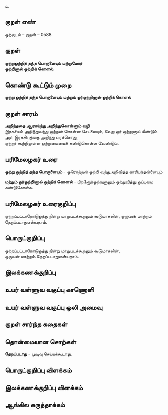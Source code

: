 உ

## குறள் எண் 

ஒற்றாடல் – குறள் – 0588  

## குறள் 

**ஒற்றுஒற்றித் தந்த பொருளையும் மற்றுமோர்  
ஒற்றினால் ஒற்றிக் கொளல்.**  

## கொண்டு கூட்டும் முறை

**ஒற்று ஒற்றித் தந்த பொருளையும் மற்றும் ஓர்ஒற்றினால் ஒற்றிக் கொளல்** 

## குறள் சாரம் 

**அறிந்ததை ஆராய்ந்து அறிந்துகொள்ளும் வழி**  
இரகசியம் அறிந்துவந்து ஒற்றன் சொன்ன செயலையும், வேறு ஓர் ஒற்றனால் மீண்டும் அவ் இரகசியத்தை அறிந்து வரச்செய்து,  
ஒற்றர் கூற்றிலுள்ள ஒற்றுமையைக் கண்டுகொள்ள வேண்டும்.  

## பரிமேலழகர் உரை

**ஒற்று ஒற்றித் தந்த பொருளையும்** - ஒரொற்றன் ஒற்றி வந்துஅறிவித்த காரியந்தன்னையும்  

**மற்றும் ஓர்ஒற்றினால் ஒற்றிக் கொளல்** - பிறனோர்ஒற்றனாலும் ஒற்றுவித்து ஒப்புமை கண்டுகொள்க.   
  

## பரிமேலழகர் உரைகுறிப்பு   

ஒற்றப்பட்டாரோடுஒத்து நின்று மாறுபடக்கூறலும் கூடுமாகலின், ஒருவன் மாற்றம் தேறப்படாதுஎன்பதாம்.  

## பொருட்குறிப்பு 

ஒற்றப்பட்டாரோடுஒத்து நின்று மாறுபடக்கூறலும் கூடுமாகலின்,  
ஒருவன் மாற்றம் தேறப்படாதுஎன்பதாம்.    

## இலக்கணக்குறிப்பு  


## உயர் வள்ளுவ வகுப்பு காணொளி


## உயர் வள்ளுவ வகுப்பு ஒலி அமைவு 

 
## குறள் சார்ந்த கதைகள் 


## தொன்மையான சொற்கள்

**தேறப்படாது** - முடிவு செய்யக்கூடாது.  

## பொருட்குறிப்பு விளக்கம்


## இலக்கணக்குறிப்பு விளக்கம்


## ஆங்கில கருத்தாக்கம் 


